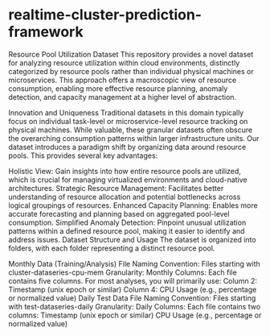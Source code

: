 # realtime-cluster-prediction-framework
Resource Pool Utilization Dataset
This repository provides a novel dataset for analyzing resource utilization within cloud environments, distinctly categorized by resource pools rather than individual physical machines or microservices. This approach offers a macroscopic view of resource consumption, enabling more effective resource planning, anomaly detection, and capacity management at a higher level of abstraction.

Innovation and Uniqueness
Traditional datasets in this domain typically focus on individual task-level or microservice-level resource tracking on physical machines. While valuable, these granular datasets often obscure the overarching consumption patterns within larger infrastructure units. Our dataset introduces a paradigm shift by organizing data around resource pools. This provides several key advantages:

Holistic View: Gain insights into how entire resource pools are utilized, which is crucial for managing virtualized environments and cloud-native architectures.
Strategic Resource Management: Facilitates better understanding of resource allocation and potential bottlenecks across logical groupings of resources.
Enhanced Capacity Planning: Enables more accurate forecasting and planning based on aggregated pool-level consumption.
Simplified Anomaly Detection: Pinpoint unusual utilization patterns within a defined resource pool, making it easier to identify and address issues.
Dataset Structure and Usage
The dataset is organized into folders, with each folder representing a distinct resource pool.

Monthly Data (Training/Analysis)
File Naming Convention: Files starting with cluster-dataseries-cpu-mem
Granularity: Monthly
Columns: Each file contains five columns. For most analyses, you will primarily use:
Column 2: Timestamp (unix epoch or similar)
Column 4: CPU Usage (e.g., percentage or normalized value)
Daily Test Data
File Naming Convention: Files starting with test-dataseries-daily
Granularity: Daily
Columns: Each file contains two columns:
Timestamp (unix epoch or similar)
CPU Usage (e.g., percentage or normalized value)
